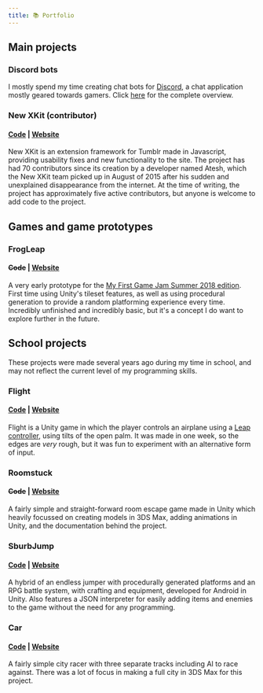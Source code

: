 ```yaml
---
title: 📚 Portfolio
---
```


## Main projects
### Discord bots
I mostly spend my time creating chat bots for [Discord](https://discordapp.com), a chat application mostly geared towards gamers. Click [here](/bots) for the complete overview.

### New XKit (contributor) 
#### [Code](https://github.com/new-xkit/XKit) | [Website](https://new-xkit-extension.tumblr.com)
New XKit is an extension framework for Tumblr made in Javascript, providing usability fixes and new functionality to the site. The project has had 70 contributors since its creation by a developer named Atesh, which the New XKit team picked up in August of 2015 after his sudden and unexplained disappearance from the internet. At the time of writing, the project has approximately five active contributors, but anyone is welcome to add code to the project.

## Games and game prototypes
### FrogLeap 
#### ~~Code~~ | [Website](https://invalidcards.itch.io/frogleap)
A very early prototype for the [My First Game Jam Summer 2018 edition](https://itch.io/jam/my-first-game-jam-summer-2018). First time using Unity's tileset features, as well as using procedural generation to provide a random platforming experience every time. Incredibly unfinished and incredibly basic, but it's a concept I do want to explore further in the future.

## School projects
These projects were made several years ago during my time in school, and may not reflect the current level of my programming skills.

### Flight 
#### [Code](https://notabug.org/psi/Flight) | [Website](https://notabug.org/psi/Flight/releases)
Flight is a Unity game in which the player controls an airplane using a [Leap controller](https://www.leapmotion.com/), using tilts of the open palm. It was made in one week, so the edges are *very* rough, but it was fun to experiment with an alternative form of input.

### Roomstuck 
#### ~~Code~~ | [Website](https://github.com/invalidCards/RoomStuck/releases/tag/roomstuck)
A fairly simple and straight-forward room escape game made in Unity which heavily focussed on creating models in 3DS Max, adding animations in Unity, and the documentation behind the project.

### SburbJump 
#### [Code](https://notabug.org/psi/SburbJump) | [Website](https://github.com/ThePsionic/thepsionic.github.io/releases/tag/sburbjump)
A hybrid of an endless jumper with procedurally generated platforms and an RPG battle system, with crafting and equipment, developed for Android in Unity. Also features a JSON interpreter for easily adding items and enemies to the game without the need for any programming.

### Car 
#### [Code](https://github.com/invalidCards/Car) | [Website](https://github.com/invalidCards/Car/releases/tag/car)
A fairly simple city racer with three separate tracks including AI to race against. There was a lot of focus in making a full city in 3DS Max for this project.
